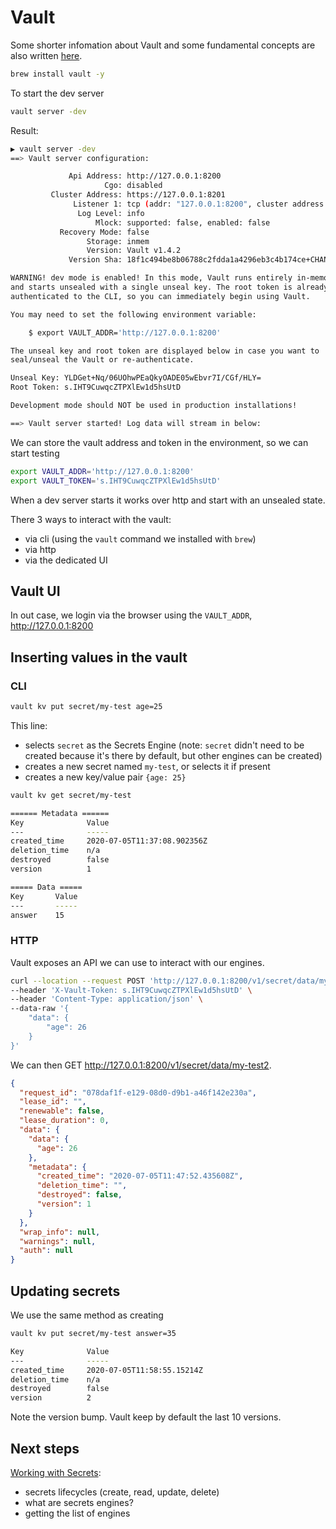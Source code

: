 # Vault

Some shorter infomation about Vault and some fundamental concepts are also written [here](../security/cryptography.md#How-to-store-keys-to-encrypt-and-decrypt).

```sh
brew install vault -y
```

To start the dev server

```sh
vault server -dev
```

Result:

```sh
▶ vault server -dev
==> Vault server configuration:

             Api Address: http://127.0.0.1:8200
                     Cgo: disabled
         Cluster Address: https://127.0.0.1:8201
              Listener 1: tcp (addr: "127.0.0.1:8200", cluster address: "127.0.0.1:8201", max_request_duration: "1m30s", max_request_size: "33554432", tls: "disabled")
               Log Level: info
                   Mlock: supported: false, enabled: false
           Recovery Mode: false
                 Storage: inmem
                 Version: Vault v1.4.2
             Version Sha: 18f1c494be8b06788c2fdda1a4296eb3c4b174ce+CHANGES

WARNING! dev mode is enabled! In this mode, Vault runs entirely in-memory
and starts unsealed with a single unseal key. The root token is already
authenticated to the CLI, so you can immediately begin using Vault.

You may need to set the following environment variable:

    $ export VAULT_ADDR='http://127.0.0.1:8200'

The unseal key and root token are displayed below in case you want to
seal/unseal the Vault or re-authenticate.

Unseal Key: YLDGet+Nq/06UOhwPEaQkyOADE05wEbvr7I/CGf/HLY=
Root Token: s.IHT9CuwqcZTPXlEw1d5hsUtD

Development mode should NOT be used in production installations!

==> Vault server started! Log data will stream in below:
```

We can store the vault address and token in the environment, so we can start testing

```sh
export VAULT_ADDR='http://127.0.0.1:8200'
export VAULT_TOKEN='s.IHT9CuwqcZTPXlEw1d5hsUtD'
```

When a dev server starts it works over http and start with an unsealed state.

There 3 ways to interact with the vault:

- via cli (using the `vault` command we installed with `brew`)
- via http
- via the dedicated UI

## Vault UI

In out case, we login via the browser using the `VAULT_ADDR`, http://127.0.0.1:8200

## Inserting values in the vault

### CLI

```sh
vault kv put secret/my-test age=25
```

This line:

- selects `secret` as the Secrets Engine (note: `secret` didn't need to be created because it's there by default, but other engines can be created)
- creates a new secret named `my-test`, or selects it if present
- creates a new key/value pair `{age: 25}`

```sh
vault kv get secret/my-test

====== Metadata ======
Key              Value
---              -----
created_time     2020-07-05T11:37:08.902356Z
deletion_time    n/a
destroyed        false
version          1

===== Data =====
Key       Value
---       -----
answer    15
```

### HTTP

Vault exposes an API we can use to interact with our engines.

```sh
curl --location --request POST 'http://127.0.0.1:8200/v1/secret/data/my-test2' \
--header 'X-Vault-Token: s.IHT9CuwqcZTPXlEw1d5hsUtD' \
--header 'Content-Type: application/json' \
--data-raw '{
    "data": {
        "age": 26
    }
}'
```

We can then GET http://127.0.0.1:8200/v1/secret/data/my-test2.

```json
{
  "request_id": "078daf1f-e129-08d0-d9b1-a46f142e230a",
  "lease_id": "",
  "renewable": false,
  "lease_duration": 0,
  "data": {
    "data": {
      "age": 26
    },
    "metadata": {
      "created_time": "2020-07-05T11:47:52.435608Z",
      "deletion_time": "",
      "destroyed": false,
      "version": 1
    }
  },
  "wrap_info": null,
  "warnings": null,
  "auth": null
}
```

## Updating secrets

We use the same method as creating

```sh
vault kv put secret/my-test answer=35

Key              Value
---              -----
created_time     2020-07-05T11:58:55.15214Z
deletion_time    n/a
destroyed        false
version          2
```

Note the version bump. Vault keep by default the last 10 versions.

## Next steps

[Working with Secrets](./working-with-secrets):

- secrets lifecycles (create, read, update, delete)
- what are secrets engines?
- getting the list of engines
